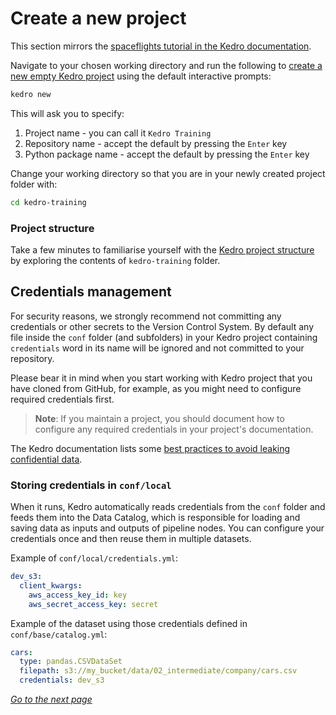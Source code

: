 # Create a new project

This section mirrors the [spaceflights tutorial in the Kedro documentation](https://kedro.readthedocs.io/en/stable/03_tutorial/01_spaceflights_tutorial.html).

Navigate to your chosen working directory and run the following to [create a new empty Kedro project](https://kedro.readthedocs.io/en/stable/02_get_started/04_new_project.html#create-a-new-project-interactively) using the default interactive prompts:

```bash
kedro new
```

This will ask you to specify:

1. Project name - you can call it `Kedro Training`
2. Repository name - accept the default by pressing the `Enter` key
3. Python package name - accept the default by pressing the `Enter` key

Change your working directory so that you are in your newly created project folder with:

```bash
cd kedro-training
```

### Project structure
Take a few minutes to familiarise yourself with the [Kedro project structure](https://kedro.readthedocs.io/en/stable/02_get_started/05_example_project.html#project-directory-structure) by exploring the contents of `kedro-training` folder.

## Credentials management

For security reasons, we strongly recommend not committing any credentials or other secrets to the Version Control System. By default any file inside the `conf` folder (and subfolders) in your Kedro project containing `credentials` word in its name will be ignored and not committed to your repository.

Please bear it in mind when you start working with Kedro project that you have cloned from GitHub, for example, as you might need to configure required credentials first. 

>**Note**: If you maintain a project, you should document how to configure any required credentials in your project's documentation.

The Kedro documentation lists some [best practices to avoid leaking confidential data](https://kedro.readthedocs.io/en/stable/02_get_started/05_example_project.html#what-best-practice-should-i-follow-to-avoid-leaking-confidential-data).

### Storing credentials in `conf/local`

When it runs, Kedro automatically reads credentials from the `conf` folder and feeds them into the Data Catalog, which is responsible for loading and saving data as inputs and outputs of pipeline nodes. You can configure your credentials once and then reuse them in multiple datasets.

Example of `conf/local/credentials.yml`:

```yaml
dev_s3:
  client_kwargs:
    aws_access_key_id: key
    aws_secret_access_key: secret
```

Example of the dataset using those credentials defined in `conf/base/catalog.yml`:

```yaml
cars:
  type: pandas.CSVDataSet
  filepath: s3://my_bucket/data/02_intermediate/company/cars.csv
  credentials: dev_s3
```

_[Go to the next page](./05_connect_data_sources.md)_
